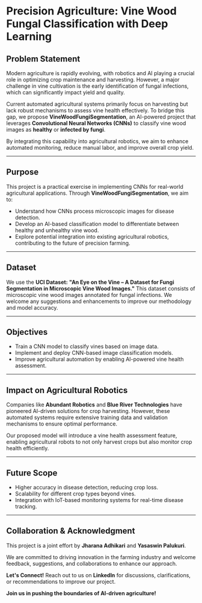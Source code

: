 # Precision Agriculture: Vine Wood Fungal Classification with Deep Learning

## Problem Statement
Modern agriculture is rapidly evolving, with robotics and AI playing a crucial role in optimizing crop maintenance and harvesting. However, a major challenge in vine cultivation is the early identification of fungal infections, which can significantly impact yield and quality.

Current automated agricultural systems primarily focus on harvesting but lack robust mechanisms to assess vine health effectively. To bridge this gap, we propose **VineWoodFungiSegmentation**, an AI-powered project that leverages **Convolutional Neural Networks (CNNs)** to classify vine wood images as **healthy** or **infected by fungi**.

By integrating this capability into agricultural robotics, we aim to enhance automated monitoring, reduce manual labor, and improve overall crop yield.

---

## Purpose
This project is a practical exercise in implementing CNNs for real-world agricultural applications. Through **VineWoodFungiSegmentation**, we aim to:
- Understand how CNNs process microscopic images for disease detection.
- Develop an AI-based classification model to differentiate between healthy and unhealthy vine wood.
- Explore potential integration into existing agricultural robotics, contributing to the future of precision farming.

---

## Dataset
We use the **UCI Dataset:**
**"An Eye on the Vine – A Dataset for Fungi Segmentation in Microscopic Vine Wood Images."**
This dataset consists of microscopic vine wood images annotated for fungal infections. We welcome any suggestions and enhancements to improve our methodology and model accuracy.

---

## Objectives
- Train a CNN model to classify vines based on image data.
- Implement and deploy CNN-based image classification models.
- Improve agricultural automation by enabling AI-powered vine health assessment.

---

## Impact on Agricultural Robotics
Companies like **Abundant Robotics** and **Blue River Technologies** have pioneered AI-driven solutions for crop harvesting. However, these automated systems require extensive training data and validation mechanisms to ensure optimal performance.

Our proposed model will introduce a vine health assessment feature, enabling agricultural robots to not only harvest crops but also monitor crop health efficiently.

---

## Future Scope
- Higher accuracy in disease detection, reducing crop loss.
- Scalability for different crop types beyond vines.
- Integration with IoT-based monitoring systems for real-time disease tracking.

---

## Collaboration & Acknowledgment
This project is a joint effort by **Jharana Adhikari** and **Yasaswin Palukuri**.

We are committed to driving innovation in the farming industry and welcome feedback, suggestions, and collaborations to enhance our approach.

**Let's Connect!** Reach out to us on **LinkedIn** for discussions, clarifications, or recommendations to improve our project.

**Join us in pushing the boundaries of AI-driven agriculture!**

